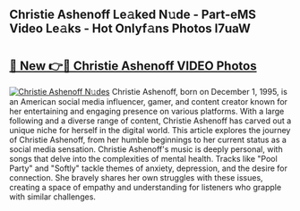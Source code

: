 ## Christie Ashenoff Le𝚊ked N𝚞de - Part-eMS Video Le𝚊ks - Hot Onlyf𝚊ns Photos l7uaW

# <h2><a href="http://ab77763.deff.icu/?id=Christie+Ashenoff">🔗 New 👉🔴 Christie Ashenoff VIDEO Photos</a></h2>

[![Christie Ashenoff N𝚞des](https://i.imgur.com/rIISA9y.gif)](http://ab77763.deff.icu/?id=Christie+Ashenoff)
Christie Ashenoff, born on December 1, 1995, is an American social media influencer, gamer, and content creator known for her entertaining and engaging presence on various platforms. With a large following and a diverse range of content, Christie Ashenoff has carved out a unique niche for herself in the digital world. This article explores the journey of Christie Ashenoff, from her humble beginnings to her current status as a social media sensation. Christie Ashenoff's music is deeply personal, with songs that delve into the complexities of mental health. Tracks like "Pool Party" and "Softly" tackle themes of anxiety, depression, and the desire for connection. She bravely shares her own struggles with these issues, creating a space of empathy and understanding for listeners who grapple with similar challenges.
